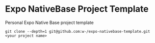 # Expo NativeBase Project Template
Personal Expo Native Base project template

```
git clone --depth=1 git@github.com:w-/expo-nativebase-template.git <your project name>
```

